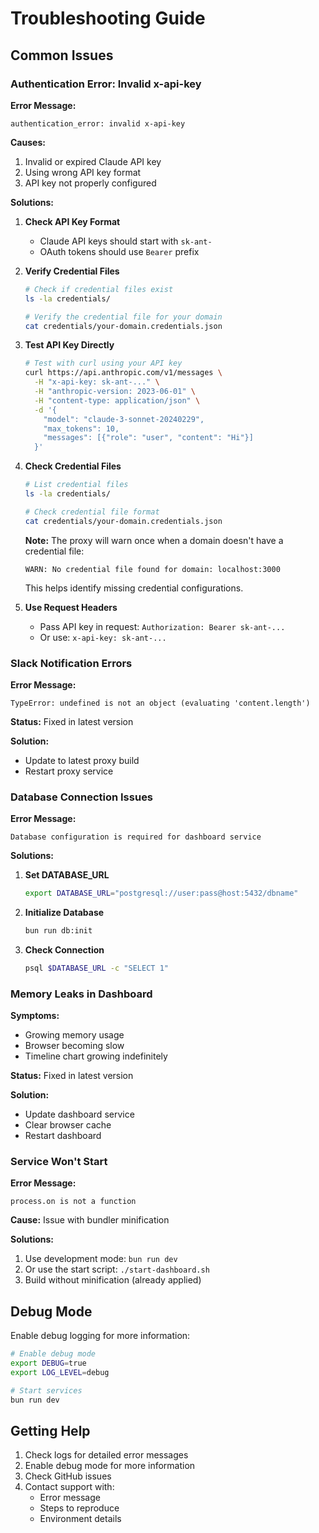 # Troubleshooting Guide

## Common Issues

### Authentication Error: Invalid x-api-key

**Error Message:**

```
authentication_error: invalid x-api-key
```

**Causes:**

1. Invalid or expired Claude API key
2. Using wrong API key format
3. API key not properly configured

**Solutions:**

1. **Check API Key Format**
   - Claude API keys should start with `sk-ant-`
   - OAuth tokens should use `Bearer` prefix

2. **Verify Credential Files**

   ```bash
   # Check if credential files exist
   ls -la credentials/

   # Verify the credential file for your domain
   cat credentials/your-domain.credentials.json
   ```

3. **Test API Key Directly**

   ```bash
   # Test with curl using your API key
   curl https://api.anthropic.com/v1/messages \
     -H "x-api-key: sk-ant-..." \
     -H "anthropic-version: 2023-06-01" \
     -H "content-type: application/json" \
     -d '{
       "model": "claude-3-sonnet-20240229",
       "max_tokens": 10,
       "messages": [{"role": "user", "content": "Hi"}]
     }'
   ```

4. **Check Credential Files**

   ```bash
   # List credential files
   ls -la credentials/

   # Check credential file format
   cat credentials/your-domain.credentials.json
   ```

   **Note:** The proxy will warn once when a domain doesn't have a credential file:

   ```
   WARN: No credential file found for domain: localhost:3000
   ```

   This helps identify missing credential configurations.

5. **Use Request Headers**
   - Pass API key in request: `Authorization: Bearer sk-ant-...`
   - Or use: `x-api-key: sk-ant-...`

### Slack Notification Errors

**Error Message:**

```
TypeError: undefined is not an object (evaluating 'content.length')
```

**Status:** Fixed in latest version

**Solution:**

- Update to latest proxy build
- Restart proxy service

### Database Connection Issues

**Error Message:**

```
Database configuration is required for dashboard service
```

**Solutions:**

1. **Set DATABASE_URL**

   ```bash
   export DATABASE_URL="postgresql://user:pass@host:5432/dbname"
   ```

2. **Initialize Database**

   ```bash
   bun run db:init
   ```

3. **Check Connection**
   ```bash
   psql $DATABASE_URL -c "SELECT 1"
   ```

### Memory Leaks in Dashboard

**Symptoms:**

- Growing memory usage
- Browser becoming slow
- Timeline chart growing indefinitely

**Status:** Fixed in latest version

**Solution:**

- Update dashboard service
- Clear browser cache
- Restart dashboard

### Service Won't Start

**Error Message:**

```
process.on is not a function
```

**Cause:** Issue with bundler minification

**Solutions:**

1. Use development mode: `bun run dev`
2. Or use the start script: `./start-dashboard.sh`
3. Build without minification (already applied)

## Debug Mode

Enable debug logging for more information:

```bash
# Enable debug mode
export DEBUG=true
export LOG_LEVEL=debug

# Start services
bun run dev
```

## Getting Help

1. Check logs for detailed error messages
2. Enable debug mode for more information
3. Check GitHub issues
4. Contact support with:
   - Error message
   - Steps to reproduce
   - Environment details
